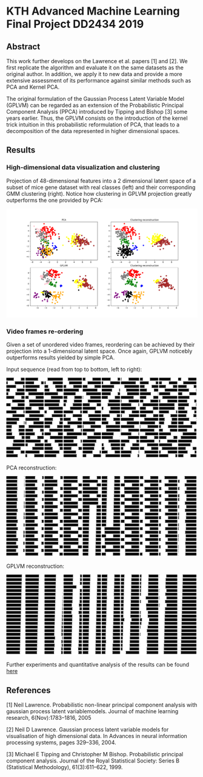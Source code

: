 # KTH Advanced Machine Learning Final Project DD2434 2019

## Abstract

This work further develops on the Lawrence et al. papers [1] and [2].
We first replicate the algorithm and evaluate it on the same datasets as the original author.
In addition, we apply it to new data and provide a more extensive assessment of its performance against similar methods such as PCA and Kernel PCA.

The original formulation of the Gaussian Process Latent Variable Model (GPLVM) can be regarded as an extension of the Probabilistic Principal Component Analysis (PPCA) introduced by Tipping and Bishop [3] some years earlier. Thus, the GPLVM consists on the introduction of the kernel trick intuition in this probabilistic reformulation of PCA, that leads to a decomposition of the data represented in higher dimensional spaces.

## Results

### High-dimensional data visualization and clustering
Projection of 48-dimensional features into a 2 dimensional latent space of a subset of mice gene dataset with real classes (left) and their corresponding GMM clustering (right). Notice how clustering in GPLVM projection greatly outperforms the one provided by PCA:

![Mice Gene](/scripts/figures/mice/plot.png)

### Video frames re-ordering

Given a set of unordered video frames, reordering can be achieved by their projection into a 1-dimensional latent space. Once again, GPLVM noticebly outperforms results yielded by simple PCA.

Input sequence (read from top to bottom, left to right):

![Input](/scripts/figures/video/input.png)

PCA reconstruction:

![Input](/scripts/figures/video/result_pca.png)

GPLVM reconstruction:

![Input](/scripts/figures/video/result_gplvm.png)

Further experiments and quantitative analysis of the results can be found [here](/report.pdf)

## References

[1] Neil  Lawrence. Probabilistic  non-linear  principal  component  analysis  with  gaussian  process  latent  variablemodels. Journal of machine learning research, 6(Nov):1783–1816, 2005

[2] Neil  D  Lawrence. Gaussian  process  latent  variable  models  for  visualisation  of  high  dimensional  data.   In Advances in neural information processing systems, pages 329–336, 2004.

[3] Michael E Tipping and Christopher M Bishop. Probabilistic principal component analysis. Journal of the
Royal Statistical Society: Series B (Statistical Methodology), 61(3):611–622, 1999.

